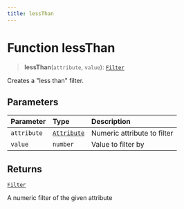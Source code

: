 ```yaml
---
title: lessThan
---
```


# Function lessThan

> **lessThan**(`attribute`, `value`): [`Filter`](../../../interfaces/interface.Filter.md)

Creates a "less than" filter.

## Parameters

| Parameter | Type | Description |
| :------ | :------ | :------ |
| `attribute` | [`Attribute`](../../../interfaces/interface.Attribute.md) | Numeric attribute to filter |
| `value` | `number` | Value to filter by |

## Returns

[`Filter`](../../../interfaces/interface.Filter.md)

A numeric filter of the given attribute
